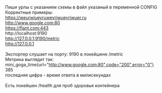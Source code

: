 Пиши урлы с указанием схемы в файл указаный в переменной CONFIG</br>
Корректные примеры:</br>
https://weurwiueyruweyriwueyriwuer.ru</br>
http://www.google.com:80</br>
https://flant.com:443</br>
http://localhost:9190</br>
http://127.0.0.1:9190/metric</br>
http://127.0.0.1</br>
</br>
Экспортер слушает на порту: 9190 в локейшене /metric</br>
Метрика выглядит так:</br>
mini_goga_time{url="http://www.google.com:80",code="200",error="0"} 385</br>
последняя цифра - время ответа в милисекундах</br>
</br>
Есть локейшен /health для проб здоровья контейнера</br>
